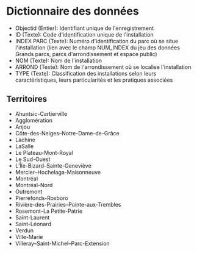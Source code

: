 # Dictionnaire des données

- Objectid (Entier): Identifiant unique de l'enregistrement
- ID (Texte): Code d'identification unique de l'installation
- INDEX PARC (Texte): Numéro d'identification du parc où se situe l'installation (lien avec le champ NUM_INDEX du jeu des données Grands parcs, parcs d'arrondissement et espace public)
- NOM (Texte): Nom de l'installation
- ARROND (Texte): Nom de l'arrondissement où se localise l'installation
- TYPE (Texte): Classification des installations selon leurs caractéristiques, leurs particularités et les pratiques associées

## Territoires

- Ahuntsic-Cartierville
- Agglomération
- Anjou
- Côte-des-Neiges–Notre-Dame-de-Grâce
- Lachine
- LaSalle
- Le Plateau-Mont-Royal
- Le Sud-Ouest
- L’Île-Bizard–Sainte-Geneviève
- Mercier–Hochelaga-Maisonneuve
- Montréal
- Montréal-Nord
- Outremont
- Pierrefonds-Roxboro
- Rivière-des-Prairies–Pointe-aux-Trembles
- Rosemont–La Petite-Patrie
- Saint-Laurent
- Saint-Léonard
- Verdun
- Ville-Marie
- Villeray–Saint-Michel–Parc-Extension
